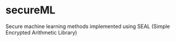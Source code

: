 # secureML
Secure machine learning methods implemented using SEAL (Simple Encrypted Arithmetic Library)
